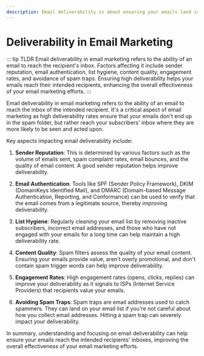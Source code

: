 ```yaml
---
description: Email deliverability is about ensuring your emails land in inboxes. Key factors include sender reputation, authentication, list hygiene, and content quality to boost campaign success.
---
```


# Deliverability in Email Marketing

::: tip TLDR
Email deliverability in email marketing refers to the ability of an email to reach the recipient's inbox. Factors affecting it include sender reputation, email authentication, list hygiene, content quality, engagement rates, and avoidance of spam traps. Ensuring high deliverability helps your emails reach their intended recipients, enhancing the overall effectiveness of your email marketing efforts.
:::

Email deliverability in email marketing refers to the ability of an email to reach the inbox of the intended recipient. It's a critical aspect of email marketing as high deliverability rates ensure that your emails don't end up in the spam folder, but rather reach your subscribers' inbox where they are more likely to be seen and acted upon.

Key aspects impacting email deliverability include:

1. **Sender Reputation**: This is determined by various factors such as the volume of emails sent, spam complaint rates, email bounces, and the quality of email content. A good sender reputation helps improve deliverability.

2. **Email Authentication**: Tools like SPF (Sender Policy Framework), DKIM (DomainKeys Identified Mail), and DMARC (Domain-based Message Authentication, Reporting, and Conformance) can be used to verify that the email comes from a legitimate source, thereby improving deliverability.

3. **List Hygiene**: Regularly cleaning your email list by removing inactive subscribers, incorrect email addresses, and those who have not engaged with your emails for a long time can help maintain a high deliverability rate.

4. **Content Quality**: Spam filters assess the quality of your email content. Ensuring your emails provide value, aren't overly promotional, and don't contain spam trigger words can help improve deliverability.

5. **Engagement Rates**: High engagement rates (opens, clicks, replies) can improve your deliverability as it signals to ISPs (Internet Service Providers) that recipients value your emails.

6. **Avoiding Spam Traps**: Spam traps are email addresses used to catch spammers. They can land on your email list if you're not careful about how you collect email addresses. Hitting a spam trap can severely impact your deliverability.

In summary, understanding and focusing on email deliverability can help ensure your emails reach the intended recipients' inboxes, improving the overall effectiveness of your email marketing efforts.
